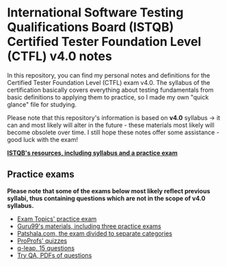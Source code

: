 # International Software Testing Qualifications Board (ISTQB) Certified Tester Foundation Level (CTFL) v4.0 notes
In this repository, you can find my personal notes and definitions for the Certified Tester Foundation Level (CTFL) exam v4.0. The syllabus of the certification basically covers everything about testing fundamentals from basic definitions to applying them to practice, so I made my own "quick glance" file for studying.

Please note that this repository's information is based on **v4.0** syllabus &rarr; it can and most likely will alter in the future - these materials most likely will become obsolete over time. I still hope these notes offer some assistance - good luck with the exam!

**[ISTQB's resources, including syllabus and a practice exam](https://www.istqb.org/certifications/certified-tester-foundation-level)**

## Practice exams
**Please note that some of the exams below most likely reflect previous syllabi, thus containing questions which are not in the scope of v4.0 syllabus.**

- [Exam Topics' practice exam](https://www.examtopics.com/exams/istqb/ctfl-2018/)
- [Guru99's materials, including three practice exams](https://www.guru99.com/istqb.html)
- [Patshala.com, the exam divided to separate categories](https://istqb.patshala.com/tests/)
- [ProProfs' quizzes](https://www.proprofs.com/quiz-school/topic/istqb)
- [q-leap, 15 questions](https://q-leap.eu/istqb-exam-practice-test/)
- [Try QA, PDFs of questions](http://tryqa.com/istqb-dumps-download-mock-tests-and-sample-question-papers/)